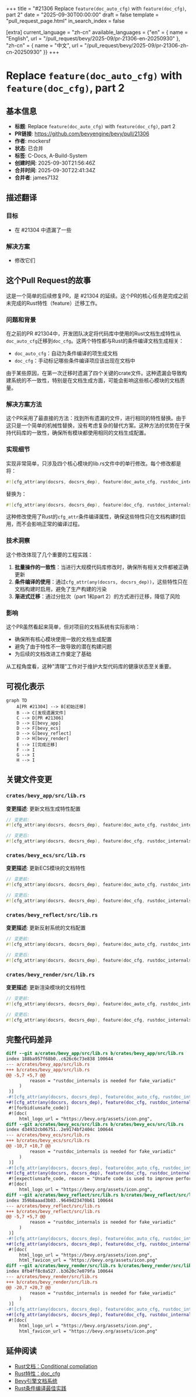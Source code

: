 +++
title = "#21306 Replace `feature(doc_auto_cfg)` with `feature(doc_cfg)`, part 2"
date = "2025-09-30T00:00:00"
draft = false
template = "pull_request_page.html"
in_search_index = false

[extra]
current_language = "zh-cn"
available_languages = {"en" = { name = "English", url = "/pull_request/bevy/2025-09/pr-21306-en-20250930" }, "zh-cn" = { name = "中文", url = "/pull_request/bevy/2025-09/pr-21306-zh-cn-20250930" }}
+++

# Replace `feature(doc_auto_cfg)` with `feature(doc_cfg)`, part 2

## 基本信息
- **标题**: Replace `feature(doc_auto_cfg)` with `feature(doc_cfg)`, part 2
- **PR链接**: https://github.com/bevyengine/bevy/pull/21306
- **作者**: mockersf
- **状态**: 已合并
- **标签**: C-Docs, A-Build-System
- **创建时间**: 2025-09-30T21:56:46Z
- **合并时间**: 2025-09-30T22:41:34Z
- **合并者**: james7132

## 描述翻译

### 目标
- 在 #21304 中遗漏了一些

### 解决方案
- 修改它们

## 这个Pull Request的故事

这是一个简单的后续修复PR，是 #21304 的延续。这个PR的核心任务是完成之前未完成的Rust特性（feature）迁移工作。

### 问题和背景

在之前的PR #21304中，开发团队决定将代码库中使用的Rust文档生成特性从`doc_auto_cfg`迁移到`doc_cfg`。这两个特性都与Rust的条件编译文档生成相关：

- `doc_auto_cfg`：自动为条件编译的项生成文档
- `doc_cfg`：手动标记哪些条件编译项应该出现在文档中

由于某些原因，在第一次迁移时遗漏了四个关键的crate文件。这种遗漏会导致构建系统的不一致性，特别是在文档生成方面，可能会影响这些核心模块的文档质量。

### 解决方案方法

这个PR采用了最直接的方法：找到所有遗漏的文件，进行相同的特性替换。由于这只是一个简单的机械性替换，没有考虑复杂的替代方案。这种方法的优势在于保持代码库的一致性，确保所有模块都使用相同的文档生成配置。

### 实现细节

实现非常简单，只涉及四个核心模块的lib.rs文件中的单行修改。每个修改都是将：

```rust
#![cfg_attr(any(docsrs, docsrs_dep), feature(doc_auto_cfg, rustdoc_internals))]
```

替换为：

```rust
#![cfg_attr(any(docsrs, docsrs_dep), feature(doc_cfg, rustdoc_internals))]
```

这种修改使用了Rust的`cfg_attr`条件编译属性，确保这些特性只在文档构建时启用，而不会影响正常的编译过程。

### 技术洞察

这个修改体现了几个重要的工程实践：

1. **批量操作的一致性**：当进行大规模代码库修改时，确保所有相关文件都被正确更新
2. **条件编译的使用**：通过`cfg_attr(any(docsrs, docsrs_dep))`，这些特性只在文档构建时启用，避免了生产构建的污染
3. **渐进式迁移**：通过分批次（part 1和part 2）的方式进行迁移，降低了风险

### 影响

这个PR虽然看起来简单，但对项目的文档系统有实际影响：

- 确保所有核心模块使用一致的文档生成配置
- 避免了由于特性不一致导致的潜在构建问题
- 为后续的文档改进工作奠定了基础

从工程角度看，这种"清理"工作对于维护大型代码库的健康状态至关重要。

## 可视化表示

```mermaid
graph TD
    A[PR #21304] --> B[初始迁移]
    B --> C[发现遗漏文件]
    C --> D[PR #21306]
    D --> E[bevy_app]
    D --> F[bevy_ecs]
    D --> G[bevy_reflect]
    D --> H[bevy_render]
    E --> I[完成迁移]
    F --> I
    G --> I
    H --> I
```

## 关键文件变更

### `crates/bevy_app/src/lib.rs`
**变更描述**: 更新文档生成特性配置
```rust
// 变更前:
#![cfg_attr(any(docsrs, docsrs_dep), feature(doc_auto_cfg, rustdoc_internals))]

// 变更后:
#![cfg_attr(any(docsrs, docsrs_dep), feature(doc_cfg, rustdoc_internals))]
```

### `crates/bevy_ecs/src/lib.rs`
**变更描述**: 更新ECS模块的文档特性
```rust
// 变更前:
#![cfg_attr(any(docsrs, docsrs_dep), feature(doc_auto_cfg, rustdoc_internals))]

// 变更后:
#![cfg_attr(any(docsrs, docsrs_dep), feature(doc_cfg, rustdoc_internals))]
```

### `crates/bevy_reflect/src/lib.rs`
**变更描述**: 更新反射系统的文档配置
```rust
// 变更前:
#![cfg_attr(any(docsrs, docsrs_dep), feature(doc_auto_cfg, rustdoc_internals))]

// 变更后:
#![cfg_attr(any(docsrs, docsrs_dep), feature(doc_cfg, rustdoc_internals))]
```

### `crates/bevy_render/src/lib.rs`
**变更描述**: 更新渲染模块的文档特性
```rust
// 变更前:
#![cfg_attr(any(docsrs, docsrs_dep), feature(doc_auto_cfg, rustdoc_internals))]

// 变更后:
#![cfg_attr(any(docsrs, docsrs_dep), feature(doc_cfg, rustdoc_internals))]
```

## 完整代码差异

```diff
diff --git a/crates/bevy_app/src/lib.rs b/crates/bevy_app/src/lib.rs
index 188ba957f68b0..c626c6c73e838 100644
--- a/crates/bevy_app/src/lib.rs
+++ b/crates/bevy_app/src/lib.rs
@@ -5,7 +5,7 @@
         reason = "rustdoc_internals is needed for fake_variadic"
     )
 )]
-#![cfg_attr(any(docsrs, docsrs_dep), feature(doc_auto_cfg, rustdoc_internals))]
+#![cfg_attr(any(docsrs, docsrs_dep), feature(doc_cfg, rustdoc_internals))]
 #![forbid(unsafe_code)]
 #![doc(
     html_logo_url = "https://bevy.org/assets/icon.png",
diff --git a/crates/bevy_ecs/src/lib.rs b/crates/bevy_ecs/src/lib.rs
index d34932cb06751..2e9174bf2404c 100644
--- a/crates/bevy_ecs/src/lib.rs
+++ b/crates/bevy_ecs/src/lib.rs
@@ -10,7 +10,7 @@
         reason = "rustdoc_internals is needed for fake_variadic"
     )
 )]
-#![cfg_attr(any(docsrs, docsrs_dep), feature(doc_auto_cfg, rustdoc_internals))]
+#![cfg_attr(any(docsrs, docsrs_dep), feature(doc_cfg, rustdoc_internals))]
 #![expect(unsafe_code, reason = "Unsafe code is used to improve performance.")]
 #![doc(
     html_logo_url = "https://bevy.org/assets/icon.png",
diff --git a/crates/bevy_reflect/src/lib.rs b/crates/bevy_reflect/src/lib.rs
index 359b8aaad3b03..9649d23470b61 100644
--- a/crates/bevy_reflect/src/lib.rs
+++ b/crates/bevy_reflect/src/lib.rs
@@ -5,7 +5,7 @@
         reason = "rustdoc_internals is needed for fake_variadic"
     )
 )]
-#![cfg_attr(any(docsrs, docsrs_dep), feature(doc_auto_cfg, rustdoc_internals))]
+#![cfg_attr(any(docsrs, docsrs_dep), feature(doc_cfg, rustdoc_internals))]
 #![doc(
     html_logo_url = "https://bevy.org/assets/icon.png",
     html_favicon_url = "https://bevy.org/assets/icon.png"
diff --git a/crates/bevy_render/src/lib.rs b/crates/bevy_render/src/lib.rs
index 8fb4ff8c0a527..b3620c7e079fa 100644
--- a/crates/bevy_render/src/lib.rs
+++ b/crates/bevy_render/src/lib.rs
@@ -20,7 +20,7 @@
         reason = "rustdoc_internals is needed for fake_variadic"
     )
 )]
-#![cfg_attr(any(docsrs, docsrs_dep), feature(doc_auto_cfg, rustdoc_internals))]
+#![cfg_attr(any(docsrs, docsrs_dep), feature(doc_cfg, rustdoc_internals))]
 #![doc(
     html_logo_url = "https://bevy.org/assets/icon.png",
     html_favicon_url = "https://bevy.org/assets/icon.png"
```

## 延伸阅读

- [Rust文档：Conditional compilation](https://doc.rust-lang.org/reference/conditional-compilation.html)
- [Rust特性：doc_cfg](https://doc.rust-lang.org/unstable-book/language-features/doc-cfg.html)
- [Bevy引擎文档系统](https://bevyengine.org/learn/book/introduction/)
- [Rust条件编译最佳实践](https://doc.rust-lang.org/cargo/reference/features.html)